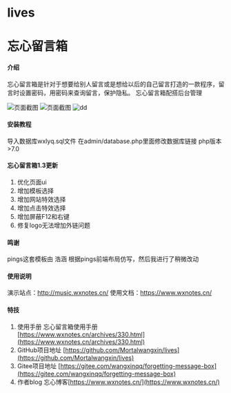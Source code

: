 # lives
# 忘心留言箱

#### 介绍
忘心留言箱是针对于想要给别人留言或是想给以后的自己留言打造的一款程序，留言时设置密码，用密码来查询留言，保护隐私。
忘心留言箱配搭后台管理

![页面截图](https://img.wxnotes.cn/2023/01/13/afbf49fc344aa.png)
![页面截图](https://img.wxnotes.cn/2023/01/11/eec8a7b65b1a7.png)
![dd](https://img.wxnotes.cn/2023/01/13/84cc6e5d2d7ce.png)

#### 安装教程
导入数据库wxlyq.sql文件
在admin/database.php里面修改数据库链接
php版本>7.0
#### 忘心留言箱1.3更新
1. 优化页面ui
2. 增加模板选择
3. 增加网站特效选择
4. 增加点击特效选择
5. 增加屏蔽F12和右键
6. 修复logo无法增加外链问题
#### 鸣谢
pings这套模板由 浩涵 根据pings前端布局仿写，然后我进行了稍微改动
#### 使用说明

演示站点：http://music.wxnotes.cn/
使用文档：https://www.wxnotes.cn/

#### 特技

1.  使用手册 忘心留言箱使用手册[https://www.wxnotes.cn/archives/330.html](https://www.wxnotes.cn/archives/330.html)
2.  GitHub项目地址 [https://github.com/Mortalwangxin/lives](https://github.com/Mortalwangxin/lives)
3.  Gitee项目地址 [https://gitee.com/wangxinqq/forgetting-message-box](https://gitee.com/wangxinqq/forgetting-message-box)
4. 作者blog 忘心博客[https://www.wxnotes.cn/](https://www.wxnotes.cn/)
